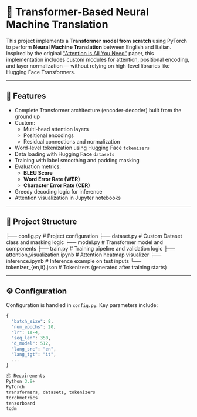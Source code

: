 # 🧠 Transformer-Based Neural Machine Translation 

This project implements a **Transformer model from scratch** using PyTorch to perform **Neural Machine Translation** between English and Italian. Inspired by the original ["Attention is All You Need"](https://arxiv.org/abs/1706.03762) paper, this implementation includes custom modules for attention, positional encoding, and layer normalization — without relying on high-level libraries like Hugging Face Transformers.

---

## 🚀 Features

- Complete Transformer architecture (encoder-decoder) built from the ground up
- Custom:
  - Multi-head attention layers
  - Positional encodings
  - Residual connections and normalization
- Word-level tokenization using Hugging Face `tokenizers`
- Data loading with Hugging Face `datasets`
- Training with label smoothing and padding masking
- Evaluation metrics:
  - **BLEU Score**
  - **Word Error Rate (WER)**
  - **Character Error Rate (CER)**
- Greedy decoding logic for inference
- Attention visualization in Jupyter notebooks

---

## 🧩 Project Structure
├── config.py # Project configuration
├── dataset.py # Custom Dataset class and masking logic
├── model.py # Transformer model and components
├── train.py # Training pipeline and validation logic
├── attention_visualization.ipynb # Attention heatmap visualizer
├── inference.ipynb # Inference example on test inputs
└── tokenizer_{en,it}.json # Tokenizers (generated after training starts)


---

## ⚙️ Configuration

Configuration is handled in `config.py`. Key parameters include:

```python
{
  "batch_size": 8,
  "num_epochs": 20,
  "lr": 1e-4,
  "seq_len": 350,
  "d_model": 512,
  "lang_src": "en",
  "lang_tgt": "it",
  ...
}

📦 Requirements
Python 3.8+
PyTorch
transformers, datasets, tokenizers
torchmetrics
tensorboard
tqdm

